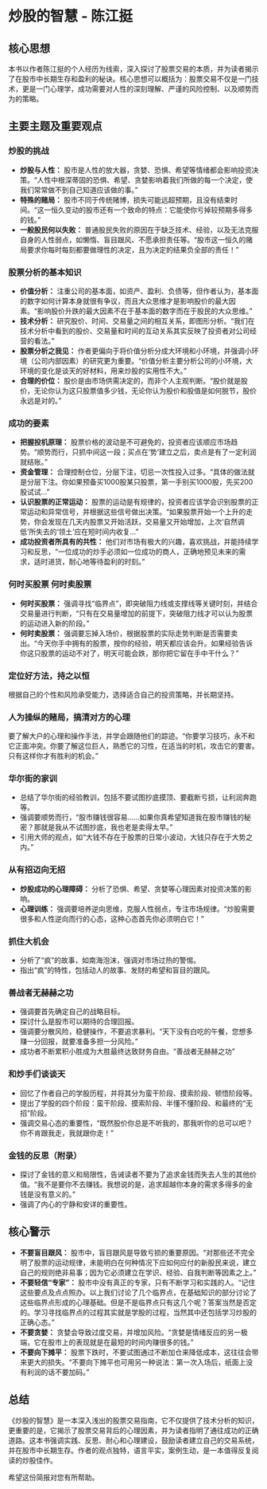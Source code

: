 # 炒股的智慧 - 陈江挺

## 核心思想

本书以作者陈江挺的个人经历为线索，深入探讨了股票交易的本质，并为读者揭示了在股市中长期生存和盈利的秘诀。核心思想可以概括为：股票交易不仅是一门技术，更是一门心理学，成功需要对人性的深刻理解、严谨的风险控制、以及顺势而为的策略。

## 主要主题及重要观点

### 炒股的挑战

*   **炒股与人性：** 股市是人性的放大器，贪婪、恐惧、希望等情绪都会影响投资决策。“人性中根深蒂固的恐惧、希望、贪婪影响着我们所做的每一个决定，使我们常常做不到自己知道应该做的事。”
*   **特殊的赌局：** 股市不同于传统赌博，损失可能远超预期，且没有结束时间。“这一恒久变动的股市还有一个致命的特点：它能使你亏掉较预期多得多的钱。”
*   **一般股民何以失败：** 普通股民失败的原因在于缺乏技术、经验，以及无法克服自身的人性弱点，如懒惰、盲目跟风、不愿承担责任等。“股市这一恒久的赌局要求你每时每刻都要做理性的决定，且为决定的结果负全部的责任！”

### 股票分析的基本知识

*   **价值分析：** 注重公司的基本面，如资产、盈利、负债等，但作者认为，基本面的数字如何计算本身就很有争议，而且大众思维才是影响股价的最大因素。“影响股价升跌的最大因素不在于基本面的数字而在于股民的大众思维。”
*   **技术分析：** 研究股价、时间、交易量之间的相互关系，即图形分析。“我们在技术分析中看到的股价、交易量和时间的互动关系其实反映了投资者对公司经营的看法。”
*   **股票分析之我见：** 作者更偏向于将价值分析分成大环境和小环境，并强调小环境（公司内部因素）的研究更为重要。“价值分析主要分析公司的小环境，大环境的变化是谈天的好材料，用来炒股的实用性不大。”
*   **合理的价位：** 股价是由市场供需决定的，而非个人主观判断。“股价就是股价，无论你认为这只股票值多少钱，无论你认为股价和股值是如何脱节，股价永远是对的。”

### 成功的要素

*   **把握投机原理：** 股票价格的波动是不可避免的，投资者应该顺应市场趋势。“顺势而行，只抓中间这一段；买点在‘势’建立之后，卖点是有了一定利润就结账。”
*   **资金管理：** 合理控制仓位，分层下注，切忌一次性投入过多。“具体的做法就是分层下注。你如果预备买1000股某只股票，第一手别买1000股，先买200股试试…”
*   **认识股票的正常运动：** 股票的运动是有规律的，投资者应该学会识别股票的正常运动和异常信号，并根据这些信号做出决策。“如果股票开始一个上升的走势，你会发现在几天内股票又开始活跃，交易量又开始增加，上次‘自然调低’所失去的‘领土’应在短时间内收复…”
*   **成功投资者所具有的共性：** 他们对市场有极大的兴趣，喜欢挑战，并能持续学习和反思，“一位成功的炒手必须如一位成功的商人，正确地预见未来的需求，适时进货，耐心地等待盈利的时刻。”

### 何时买股票 何时卖股票

*   **何时买股票：** 强调寻找“临界点”，即突破阻力线或支撑线等关键时刻，并结合交易量进行判断，“只有在交易量增加的前提下，突破阻力线才可以认为股票的运动进入新的阶段。”
*   **何时卖股票：** 强调要忘掉入场价，根据股票的实际走势判断是否需要卖出。“今天你手中拥有的股票，按你的经验，明天都应该会升。如果经验告诉你这只股票的运动不对了，明天可能会跌，那你把它留在手中干什么？”

### 定位好方法，持之以恒

根据自己的个性和风险承受能力，选择适合自己的投资策略，并长期坚持。

### 人为操纵的赌局，搞清对方的心理

要了解大户的心理和操作手法，并学会跟随他们的踪迹。“你要学习技巧，永不和它正面冲突。你要了解这位巨人，熟悉它的习性，在适当的时机，攻击它的要害。只有这样你才有胜利的机会。”

### 华尔街的家训

*   总结了华尔街的经验教训，包括不要试图抄底摸顶、要截断亏损，让利润奔跑等。
*   强调要顺势而行，“股市赚钱很容易......如果你真希望知道我在股市赚钱的秘密？那就是我从不试图抄底，我也老是卖得太早。”
*   引用大师的观点，如“大钱不存在于股票的日常小波动，大钱只存在于大势之内。”

### 从有招迈向无招

*   **炒股成功的心理障碍：** 分析了恐惧、希望、贪婪等心理因素对投资决策的影响。
*   **心理训练：** 强调要培养逆向思维，克服人性弱点，专注市场规律。“炒股需要很多和人性逆向而行的心态，这种心态首先你必须明白它！”

### 抓住大机会

*   分析了“疯”的故事，如南海泡沫，强调对市场过热的警惕。
*   指出“疯”的特性，包括动人的故事、发财的希望和盲目的跟风。

### 善战者无赫赫之功

*   强调要首先确定自己的战略目标。
*   探讨什么是股市可以期待的合理回报。
*   强调要分散风险，稳健操作，不要追求暴利。“天下没有白吃的午餐，您想多赚一分回报，就要准备多担一分风险。”
*   成功者不断累积小胜成为大胜最终达致财务自由。“善战者无赫赫之功”

### 和炒手们谈谈天

*   回忆了作者自己的学股历程，并将其分为蛮干阶段、摸索阶段、顿悟阶段等。
*   提出了学股的四个阶段：蛮干阶段、摸索阶段、半懂不懂阶段、和最终的“无招”阶段。
*   强调交易心态的重要性，“既然股价你总是不听我的，那我听你的总可以吧？你不肯跟我走，我就跟你走！”

### 金钱的反思（附录）

*   探讨了金钱的意义和局限性，告诫读者不要为了追求金钱而失去人生的其他价值。“我不是要你不去赚钱。我想说的是，追求超越你本身的需求多得多的金钱是没有意义的。”
*   强调了内心的宁静和安详的重要性。

## 核心警示

*   **不要盲目跟风：** 股市中，盲目跟风是导致亏损的重要原因。“对那些还不完全明了股票的运动规律，未能明白在何种情况下应如何应付的新股民来说，建立自己的规则绝非易事；因为它必须建立在学识、经验、自我判断等因素之上。”
*   **不要轻信“专家”：** 股市中没有真正的专家，只有不断学习和实践的人。“记住这些要点及点点照办。以上我们讨论了几个临界点，在基础知识的部分讨论了这些临界点形成的心理基础。但是不是临界点只有这几个呢？答案当然是否定的。学习寻找临界点的过程其实就是学股的过程，当然其中还包括学习炒股的正确心态。”
*   **不要贪婪：** 贪婪会导致过度交易，并增加风险。“贪婪是情绪反应的另一极端，它在股市上的表现就是在最短的时间内赚很多的钱。”
*   **不要向下摊平：** 股票下跌时，不要试图通过不断加仓来降低成本，这往往会带来更大的损失。“不要向下摊平也可用另一种说法：第一次入场后，纸面上没有利润的话不要加码。”

## 总结

《炒股的智慧》是一本深入浅出的股票交易指南，它不仅提供了技术分析的知识，更重要的是，它揭示了股票交易背后的心理因素，并为读者指明了通往成功的正确道路。这本书强调实践、反思、耐心和心理建设，鼓励读者建立自己的交易系统，并在股市中长期生存。作者的观点独特，语言平实，案例生动，是一本值得反复阅读的炒股佳作。

希望这份简报对您有所帮助。
